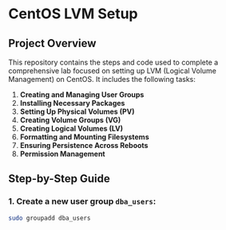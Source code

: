# CentOS LVM Setup

## Project Overview

This repository contains the steps and code used to complete a comprehensive lab focused on setting up LVM (Logical Volume Management) on CentOS. It includes the following tasks:

1. **Creating and Managing User Groups**
2. **Installing Necessary Packages**
3. **Setting Up Physical Volumes (PV)**
4. **Creating Volume Groups (VG)**
5. **Creating Logical Volumes (LV)**
6. **Formatting and Mounting Filesystems**
7. **Ensuring Persistence Across Reboots**
8. **Permission Management**

## Step-by-Step Guide

### 1. Create a new user group `dba_users`:
```bash
sudo groupadd dba_users
